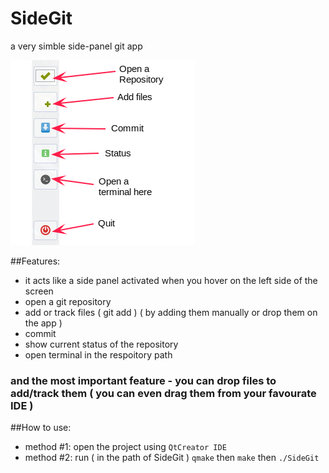 # SideGit
a very simble side-panel git app

![Alt Preview](images/preview.png?raw=true "Preview")
<br />

##Features:
- it acts like a side panel activated when you hover on the left side of the screen
- open a git repository
- add or track files ( git add ) ( by adding them manually or drop them on the app )
- commit
- show current status of the repository
- open terminal in the respoitory path

### and the most important feature - you can drop files to add/track them ( you can even drag them from your favourate IDE )

##How to use:
- method #1: open the project using `QtCreator IDE`
- method #2: run ( in the path of SideGit ) `qmake` then `make` then `./SideGit`
